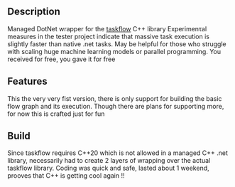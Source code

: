 ## Description
Managed DotNet wrapper for the [taskflow](https://github.com/taskflow/taskflow) C++ library
Experimenτal measures in the tester project indicate that massive task execution is slightly faster than
native .net tasks. May be helpful for those who struggle with scaling huge machine learning models or parallel programming.
You received for free, you gave it for free

## Features
This the very very fist version, there is only support for building the basic flow graph and its execution.
Though there are plans for supporting more, for now this is crafted just for fun

## Build
Since taskflow requires C\+\+20 which is not allowed in a managed C++ .net library, necessarily had to create 2
layers of wrapping over the actual taskflow library. 
Coding was quick and safe, lasted about 1 weekend, prooves that C++ is getting cool again !!

